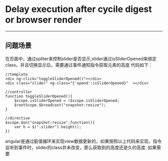 # Delay execution after cycile digest or browser render

---

## 问题场景

在页面中，通过spliter来控制slider是否显示,slider通过isSliderOpened来绑定class，并且切换显示后，需要通过事件通知指令获取元素的高度
代码如下：

	//template
	<div ng-click="toggleSliderOpened()"></div>
	<div class="slider" ng-class="{'opend':isSliderOpened}"  ></div>

	//controller
	function toggleSliderOpened(){
		$scope.isSliderOpened = !$scope.isSliderOpened;
		$rootScope.$broadcast("snapshot:resize");
	}

	//directive
	$scope.$on("snapshot:resize",function(){
		var h = $(".slider").height();
	})

angular是通过脏值循环来实现view数据更新的，如果按照以上代码来实现，指令监听到事件时，slider的class并未改变，那么获取到的高度还是久的高度.
如果需要